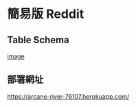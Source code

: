 # 簡易版 Reddit 

## Table Schema
[image](https://github.com/miluku1018/reddit-clone/blob/master/reddit.png)

## 部署網址
<https://arcane-river-76107.herokuapp.com/>
